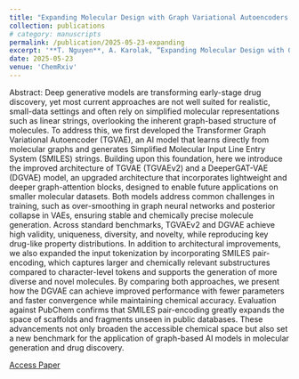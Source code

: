 ```yaml
---
title: "Expanding Molecular Design with Graph Variational Autoencoders: A Comparative Study of Pair-Encoding and Character Tokenization"
collection: publications
# category: manuscripts
permalink: /publication/2025-05-23-expanding
excerpt: '**T. Nguyen**, A. Karolak, “Expanding Molecular Design with Graph Variational Autoencoders: A Comparative Study of Pair-Encoding and Character Tokenization,” ChemRxiv. 2025.'
date: 2025-05-23
venue: 'ChemRxiv'
---
```

Abstract: Deep generative models are transforming early-stage drug discovery, yet most current approaches are not well suited for realistic, small-data settings and often rely on simplified molecular representations such as linear strings, overlooking the inherent graph-based structure of molecules. To address this, we first developed the Transformer Graph Variational Autoencoder (TGVAE), an AI model that learns directly from molecular graphs and generates Simplified Molecular Input Line Entry System (SMILES) strings. Building upon this foundation, here we introduce the improved architecture of TGVAE (TGVAEv2) and a DeeperGAT-VAE (DGVAE) model, an upgraded architecture that incorporates lightweight and deeper graph-attention blocks, designed to enable future applications on smaller molecular datasets. Both models address common challenges in training, such as over-smoothing in graph neural networks and posterior collapse in VAEs, ensuring stable and chemically precise molecule generation. Across standard benchmarks, TGVAEv2 and DGVAE achieve high validity, uniqueness, diversity, and novelty, while reproducing key drug-like property distributions. In addition to architectural improvements, we also expanded the input tokenization by incorporating SMILES pair-encoding, which captures larger and chemically relevant substructures compared to character-level tokens and supports the generation of more diverse and novel molecules. By comparing both approaches, we present how the DGVAE can achieve improved performance with fewer parameters and faster convergence while maintaining chemical accuracy. Evaluation against PubChem confirms that SMILES pair-encoding greatly expands the space of scaffolds and fragments unseen in public databases. These advancements not only broaden the accessible chemical space but also set a new benchmark for the application of graph-based AI models in molecular generation and drug discovery.

[Access Paper](10.26434/chemrxiv-2025-j1p93)